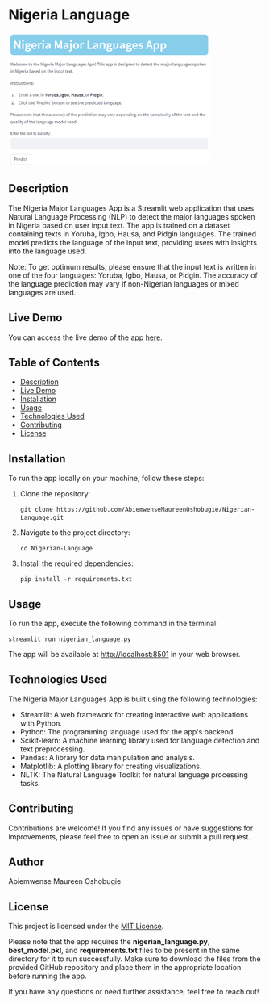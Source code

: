 # Nigeria Language
![App Screenshot](nigerian-language-rdnkws0p2bp.streamlit.app.png)

## Description
The Nigeria Major Languages App is a Streamlit web application that uses Natural Language Processing (NLP) to detect the major languages spoken in Nigeria based on user input text. The app is trained on a dataset containing texts in Yoruba, Igbo, Hausa, and Pidgin languages. The trained model predicts the language of the input text, providing users with insights into the language used.

Note: To get optimum results, please ensure that the input text is written in one of the four languages: Yoruba, Igbo, Hausa, or Pidgin. The accuracy of the language prediction may vary if non-Nigerian languages or mixed languages are used.

## Live Demo
You can access the live demo of the app [here](https://nigerian-language-rdnkws0p2bp.streamlit.app).

## Table of Contents
- [Description](#description)
- [Live Demo](#live-demo)
- [Installation](#installation)
- [Usage](#usage)
- [Technologies Used](#technologies-used)
- [Contributing](#contributing)
- [License](#license)

## Installation
To run the app locally on your machine, follow these steps:

1. Clone the repository:
    ```
    git clone https://github.com/AbiemwenseMaureenOshobugie/Nigerian-Language.git
    ```
2. Navigate to the project directory:
    ```
    cd Nigerian-Language
    ```
3. Install the required dependencies:
    ```
    pip install -r requirements.txt
    ```

## Usage
To run the app, execute the following command in the terminal:

    streamlit run nigerian_language.py

The app will be available at [http://localhost:8501](http://localhost:8501) in your web browser.

## Technologies Used
The Nigeria Major Languages App is built using the following technologies:

- Streamlit: A web framework for creating interactive web applications with Python.
- Python: The programming language used for the app's backend.
- Scikit-learn: A machine learning library used for language detection and text preprocessing.
- Pandas: A library for data manipulation and analysis.
- Matplotlib: A plotting library for creating visualizations.
- NLTK: The Natural Language Toolkit for natural language processing tasks.

## Contributing
Contributions are welcome! If you find any issues or have suggestions for improvements, please feel free to open an issue or submit a pull request.

## Author

Abiemwense Maureen Oshobugie

## License
This project is licensed under the [MIT License](LICENSE).

Please note that the app requires the **nigerian_language.py**, **best_model.pkl**, and **requirements.txt** files to be present in the same directory for it to run successfully. Make sure to download the files from the provided GitHub repository and place them in the appropriate location before running the app.

If you have any questions or need further assistance, feel free to reach out!

